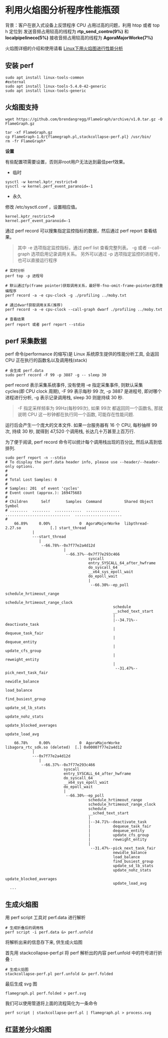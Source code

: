 # 利用火焰图分析程序性能瓶颈

背景：客户在嵌入式设备上反馈程序 CPU 占用过高的问题，利用 htop 或者 top h 定位到 发送音频占用较高的线程为 **rtp_send_contro(9%)** 和 **localpipelineco(5%)** 接收音频占用较高的线程为 **AgoraMajorWorke(7%)**

火焰图详细的介绍和使用请看 [Linux下用火焰图进行性能分析
](https://blog.csdn.net/gatieme/article/details/78885908)

## 安装 perf

```shell
sudo apt install linux-tools-common
#external
sudo apt install linux-tools-5.4.0-42-generic
sudo apt install linux-tools-generic
```

## 火焰图支持
```shell
wget https://github.com/brendangregg/FlameGraph/archive/v1.0.tar.gz -O FlameGraph.gz

tar -xf FlameGraph.gz
cp FlameGraph-1.0/{flamegraph.pl,stackcollapse-perf.pl} /usr/bin/
rm -fr FlameGraph*
```

**设置**

有些配置项需要设置，否则非root用户无法达到最佳perf效果。

* 临时

```shell
sysctl -w kernel.kptr_restrict=0
sysctl -w kernel.perf_event_paranoid=-1
```

* 永久

修改 /etc/sysctl.conf ，设置相应值。

```shell
kernel.kptr_restrict=0
kernel.perf_event_paranoid=-1
```

通过 perf record 可以搜集指定监控指标的数据，然后通过 perf report 查看结果。

>其中 -e 选项指定监控指标，通过 perf list 查看完整列表。
-g 或者 --call-graph 选项启用记录调用关系。
另外可以通过 -p 选项指定监控的进程号，也可以直接运行程序

```shell
# 实时分析
perf top -p 进程号

# 默认通过fp(frame pointer)获取调用关系，最好带-fno-omit-frame-pointer选项重编程序
perf record -a -e cpu-clock -g ./profiling ../moby.txt

# 通过dwarf获取调用关系(推荐)
perf record -a -e cpu-clock --call-graph dwarf ./profiling ../moby.txt

# 查看结果
perf report 或者 perf report --stdio
```

## perf 采集数据

perf 命令(performance 的缩写)是 Linux 系统原生提供的性能分析工具, 会返回 CPU 正在执行的函数名以及调用栈(stack)

```shell
# 会生成 perf.data
sudo perf record -F 99 -p 3887 -g -- sleep 30
```

perf record 表示采集系统事件, 没有使用 -e 指定采集事件, 则默认采集 cycles(即 CPU clock 周期), -F 99 表示每秒 99 次, -p 3887 是进程号, 即对哪个进程进行分析, -g 表示记录调用栈, sleep 30 则是持续 30 秒.

>-F 指定采样频率为 99Hz(每秒99次), 如果 99次 都返回同一个函数名, 那就说明 CPU 这一秒钟都在执行同一个函数, 可能存在性能问题.

运行后会产生一个庞大的文本文件. 如果一台服务器有 16 个 CPU, 每秒抽样 99 次, 持续 30 秒, 就得到 47,520 个调用栈, 长达几十万甚至上百万行.

为了便于阅读, perf record 命令可以统计每个调用栈出现的百分比, 然后从高到低排列.

```shell
sudo perf report -n --stdio
# To display the perf.data header info, please use --header/--header-only options.
#
#
# Total Lost Samples: 0
#
# Samples: 201  of event 'cycles'
# Event count (approx.): 169475683
#
# Children      Self       Samples  Command          Shared Object                  Symbol
# ........  ........  ............  ...............  .............................  .....................
#
    66.89%     0.00%             0  AgoraMajorWorke  libpthread-2.27.so             [.] start_thread
            |
            ---start_thread
               |
                --66.78%--0x7f77e2a4d12d
                          |
                           --66.37%--0x7f77e293c466
                                     syscall
                                     entry_SYSCALL_64_after_hwframe
                                     do_syscall_64
                                     __x64_sys_epoll_wait
                                     do_epoll_wait
                                     |
                                      --66.30%--ep_poll
                                                schedule_hrtimeout_range
                                                schedule_hrtimeout_range_clock
                                                schedule
                                                __sched_text_start
                                                |
                                                |--34.71%--deactivate_task
                                                |          dequeue_task_fair
                                                |          dequeue_entity
                                                |          update_cfs_group
                                                |          reweight_entity
                                                |
                                                 --31.47%--pick_next_task_fair
                                                           newidle_balance
                                                           load_balance
                                                           find_busiest_group
                                                           update_sd_lb_stats
                                                           update_nohz_stats
                                                           update_blocked_averages
                                                           update_load_avg

    66.78%     0.00%             0  AgoraMajorWorke  libagora_rtc_sdk.so (deleted)  [.] 0x00007f77e2a4d12
            |
            ---0x7f77e2a4d12d
               |
                --66.37%--0x7f77e293c466
                          syscall
                          entry_SYSCALL_64_after_hwframe
                          do_syscall_64
                          __x64_sys_epoll_wait
                          do_epoll_wait
                          |
                           --66.30%--ep_poll
                                     schedule_hrtimeout_range
                                     schedule_hrtimeout_range_clock
                                     schedule
                                     __sched_text_start
                                     |
                                     |--34.71%--deactivate_task
                                     |          dequeue_task_fair
                                     |          dequeue_entity
                                     |          update_cfs_group
                                     |          reweight_entity
                                     |
                                      --31.47%--pick_next_task_fair
                                                newidle_balance
                                                load_balance
                                                find_busiest_group
                                                update_sd_lb_stats
                                                update_nohz_stats
                                                update_blocked_averages
                                                update_load_avg
  ...
```

## 生成火焰图

用 perf script 工具对 perf.data 进行解析

```shell
# 生成折叠后的调用栈
perf script -i perf.data &> perf.unfold
```

将解析出来的信息存下来, 供生成火焰图

首先用 stackcollapse-perf.pl 将 perf 解析出的内容 perf.unfold 中的符号进行折叠 :

```shell
# 生成火焰图
stackcollapse-perf.pl perf.unfold &> perf.folded
```

最后生成 svg 图

```shell
flamegraph.pl perf.folded > perf.svg
```

我们可以使用管道将上面的流程简化为一条命令

```shell
perf script | stackcollapse-perf.pl | flamegraph.pl > process.svg
```

## 红蓝差分火焰图  
